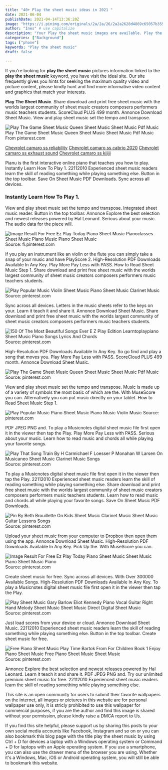 ```yaml
---
title: "40+ Play the sheet music ideas in 2021 "
date: 2021-06-04
publishDate: 2021-04-14T13:36:20Z
image: "https://i.pinimg.com/originals/2a/2a/26/2a2a2628d4869c65057b355ddc992ed0.jpg"
author: "Ines" # use capitalize
description: "Your Play the sheet music images are available. Play the sheet music are a topic that is being searched for and liked by netizens now. You can Find and Download the Play the sheet music files here. Download all royalty-free vectors."
categories: ["Background"]
tags: ["phone"]
keywords: "Play the sheet music"
draft: false

---
```


If you're looking for **play the sheet music** pictures information linked to the **play the sheet music** keyword, you have visit the ideal  site.  Our site frequently  gives you  hints  for seeking  the maximum  quality video and picture  content, please kindly hunt and find more informative video content and graphics  that match your interests.

**Play The Sheet Music**. Share download and print free sheet music with the worlds largest community of sheet music creators composers performers music teachers students. ScoreCloud PLUS 499 month. Annonce Download Sheet Music. View and play sheet music set the tempo and transpose.

![Play The Game Sheet Music Queen Sheet Music Sheet Music Pdf Music](https://i.pinimg.com/736x/e4/00/3e/e4003ea580f8d843bbf75c95fc14b11b.jpg "Play The Game Sheet Music Queen Sheet Music Sheet Music Pdf Music")
Play The Game Sheet Music Queen Sheet Music Sheet Music Pdf Music From pinterest.com

[Chevrolet camaro ss reliability](/chevrolet-camaro-ss-reliability/)
[Chevrolet camaro ss cabrio 2020](/chevrolet-camaro-ss-cabrio-2020/)
[Chevrolet camaro ss exhaust sound](/chevrolet-camaro-ss-exhaust-sound/)
[Chevrolet camaro ss kijiji](/chevrolet-camaro-ss-kijiji/)

Pianu is the first interactive online piano that teaches you how to play. Instantly Learn How To Play 1. 22112010 Experienced sheet music readers learn the skill of reading something while playing something else. Button in the top toolbar. Save On Sheet Music PDF Downloads. Sync across all devices.

### Instantly Learn How To Play 1.

View and play sheet music set the tempo and transpose. Integrated sheet music reader. Button in the top toolbar. Annonce Explore the best selection and newest releases powered by Hal Leonard. Serious about your music. The audio data for the piece will.


![Image Result For Free Ez Play Today Piano Sheet Music Pianoclasses Sheet Music Piano Music Piano Sheet Music](https://i.pinimg.com/originals/41/9f/7f/419f7f71bcafd49f31135adbcd11d8d4.png "Image Result For Free Ez Play Today Piano Sheet Music Pianoclasses Sheet Music Piano Music Piano Sheet Music")
Source: fi.pinterest.com

If you play an instrument like an violin or the flute you can simply take a snap of your music and have PlayScore 2. High-Resolution PDF Downloads Available In Any Key. Play More Pay Less with PASS. How to Read Sheet Music Step 1. Share download and print free sheet music with the worlds largest community of sheet music creators composers performers music teachers students.

![Play Popular Music Violin Sheet Music Piano Sheet Music Clarinet Music](https://i.pinimg.com/originals/99/13/0a/99130a0539b8e8b6a34082eae7fadf7b.png "Play Popular Music Violin Sheet Music Piano Sheet Music Clarinet Music")
Source: pinterest.com

Sync across all devices. Letters in the music sheets refer to the keys on your. Learn it teach it and share it. Annonce Download Sheet Music. Share download and print free sheet music with the worlds largest community of sheet music creators composers performers music teachers students.

![150 Of The Most Beautiful Songs Ever E Z Play Edition Learntoplaypiano Sheet Music Piano Songs Lyrics And Chords](https://i.pinimg.com/474x/ed/47/33/ed473370e96b04d615b216c4ef1f6615.jpg "150 Of The Most Beautiful Songs Ever E Z Play Edition Learntoplaypiano Sheet Music Piano Songs Lyrics And Chords")
Source: pinterest.com

High-Resolution PDF Downloads Available In Any Key. So go find and play a song that moves you. Play More Pay Less with PASS. ScoreCloud PLUS 499 month. Annonce Download Sheet Music.

![Play The Game Sheet Music Queen Sheet Music Sheet Music Pdf Music](https://i.pinimg.com/736x/e4/00/3e/e4003ea580f8d843bbf75c95fc14b11b.jpg "Play The Game Sheet Music Queen Sheet Music Sheet Music Pdf Music")
Source: pinterest.com

View and play sheet music set the tempo and transpose. Music is made up of a variety of symbols the most basic of which are the. With MuseScore you can. Alternatively you can put music directly on your tablet. How to Read Sheet Music Step 1.

![Play Popular Music Piano Sheet Music Piano Music Violin Music](https://i.pinimg.com/originals/2c/b3/7e/2cb37e67277287d1e4fada57c497ae65.png "Play Popular Music Piano Sheet Music Piano Music Violin Music")
Source: pinterest.com

PDF JPEG PNG and. To play a Musicnotes digital sheet music file first open it in the viewer then tap the Play. Play More Pay Less with PASS. Serious about your music. Learn how to read music and chords all while playing your favorite songs.

![Play That Song Train By H Carmichael F Loesser P Monahan W Larsen On Musicaneo Sheet Music Clarinet Music Songs](https://i.pinimg.com/originals/72/6b/83/726b839cac9d7e1356eeb42d7b4af3f7.jpg "Play That Song Train By H Carmichael F Loesser P Monahan W Larsen On Musicaneo Sheet Music Clarinet Music Songs")
Source: pinterest.com

To play a Musicnotes digital sheet music file first open it in the viewer then tap the Play. 22112010 Experienced sheet music readers learn the skill of reading something while playing something else. Share download and print free sheet music with the worlds largest community of sheet music creators composers performers music teachers students. Learn how to read music and chords all while playing your favorite songs. Save On Sheet Music PDF Downloads.

![Pin By Beth Brouillette On Kids Sheet Music Clarinet Music Sheet Music Guitar Lessons Songs](https://i.pinimg.com/originals/3a/e5/42/3ae542ccc5d42259eebcb912b017caff.jpg "Pin By Beth Brouillette On Kids Sheet Music Clarinet Music Sheet Music Guitar Lessons Songs")
Source: pinterest.com

Upload your sheet music from your computer to Dropbox then open them using the app. Annonce Download Sheet Music. High-Resolution PDF Downloads Available In Any Key. Pick Up the. With MuseScore you can.

![Image Result For Free Ez Play Today Piano Sheet Music Sheet Music Piano Sheet Music Piano](https://i.pinimg.com/474x/f7/4c/37/f74c37adca12ea0bafaef7216135a647.jpg "Image Result For Free Ez Play Today Piano Sheet Music Sheet Music Piano Sheet Music Piano")
Source: pinterest.com

Create sheet music for free. Sync across all devices. With Over 300000 Available Songs. High-Resolution PDF Downloads Available In Any Key. To play a Musicnotes digital sheet music file first open it in the viewer then tap the Play.

![Play Sheet Music Gary Barlow Eliot Kennedy Piano Vocal Guitar Right Hand Melody Sheet Music Sheet Music Direct Digital Sheet Music](https://i.pinimg.com/originals/94/b8/92/94b892a234f52b9cf26902c751b9162c.png "Play Sheet Music Gary Barlow Eliot Kennedy Piano Vocal Guitar Right Hand Melody Sheet Music Sheet Music Direct Digital Sheet Music")
Source: pinterest.com

Just load scores from your device or cloud. Annonce Download Sheet Music. 22112010 Experienced sheet music readers learn the skill of reading something while playing something else. Button in the top toolbar. Create sheet music for free.

![Free Piano Sheet Music Play Time Bartok From For Children Book 1 Enjoy Piano Sheet Music Free Piano Sheet Music Sheet Music](https://i.pinimg.com/originals/2a/2a/26/2a2a2628d4869c65057b355ddc992ed0.jpg "Free Piano Sheet Music Play Time Bartok From For Children Book 1 Enjoy Piano Sheet Music Free Piano Sheet Music Sheet Music")
Source: pinterest.com

Annonce Explore the best selection and newest releases powered by Hal Leonard. Learn it teach it and share it. PDF JPEG PNG and. Try our unlimited premium sheet music for free. 22112010 Experienced sheet music readers learn the skill of reading something while playing something else.

This site is an open community for users to submit their favorite wallpapers on the internet, all images or pictures in this website are for personal wallpaper use only, it is stricly prohibited to use this wallpaper for commercial purposes, if you are the author and find this image is shared without your permission, please kindly raise a DMCA report to Us.

If you find this site helpful, please support us by sharing this posts to your own social media accounts like Facebook, Instagram and so on or you can also bookmark this blog page with the title play the sheet music by using Ctrl + D for devices a laptop with a Windows operating system or Command + D for laptops with an Apple operating system. If you use a smartphone, you can also use the drawer menu of the browser you are using. Whether it's a Windows, Mac, iOS or Android operating system, you will still be able to bookmark this website.
